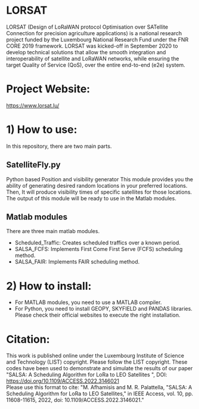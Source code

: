 # LORSAT
LORSAT (Design of LoRaWAN protocol Optimisation over SATellite Connection for precision agriculture applications) is a national research project funded by the Luxembourg National Research Fund under the FNR CORE 2019 framework. LORSAT was kicked-off in September 2020 to develop technical solutions that allow the smooth integration and interoperability of satellite and LoRaWAN networks, while ensuring the target Quality of Service (QoS), over the entire end-to-end (e2e) system.

# Project Website:
https://www.lorsat.lu/

# 1) How to use:
In this repository, there are two main parts. 
## SatelliteFly.py 
Python based Position and visibility generator
This module provides you the ability of generating desired random locations in your preferred locations. Then, It will produce visibility times of specific satellites for those locations. The output of this module will be ready to use in the Matlab modules.

## Matlab modules
There are three main matlab modules.
- Scheduled_Traffic: Creates scheduled traffics over a known period.
- SALSA_FCFS: Implements First Come First Serve (FCFS) scheduling method.
- SALSA_FAIR: Implements FAIR scheduling method.

# 2) How to install:
- For MATLAB modules, you need to use a MATLAB compiler.
- For Python, you need to install GEOPY, SKYFIELD and PANDAS libraries. Please check their official websites to execute the right installation.

# Citation:
This work is published online under the Luxembourg Institute of Science and Technology (LIST) copyright. Please follow the LIST copyright.
These codes have been used to demonstrate and simulate the results of our paper "SALSA: A Scheduling Algorithm for LoRa to LEO Satellites
", DOI: https://doi.org/10.1109/ACCESS.2022.3146021   
Please use this format to cite:
"M. Afhamisis and M. R. Palattella, "SALSA: A Scheduling Algorithm for LoRa to LEO Satellites," in IEEE Access, vol. 10, pp. 11608-11615, 2022, doi: 10.1109/ACCESS.2022.3146021."
